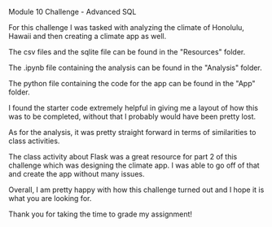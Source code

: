 Module 10 Challenge - Advanced SQL

For this challenge I was tasked with analyzing the climate of Honolulu, Hawaii and then creating a climate app as well. 

The csv files and the sqlite file can be found in the "Resources" folder. 

The .ipynb file containing the analysis can be found in the "Analysis" folder. 

The python file containing the code for the app can be found in the "App" folder. 

I found the starter code extremely helpful in giving me a layout of how this was to be completed, without that I probably would have been pretty lost. 

As for the analysis, it was pretty straight forward in terms of similarities to class activities. 

The class activity about Flask was a great resource for part 2 of this challenge which was designing the climate app. I was able to go off of that and create the app without many issues. 

Overall, I am pretty happy with how this challenge turned out and I hope it is what you are looking for.

Thank you for taking the time to grade my assignment!
